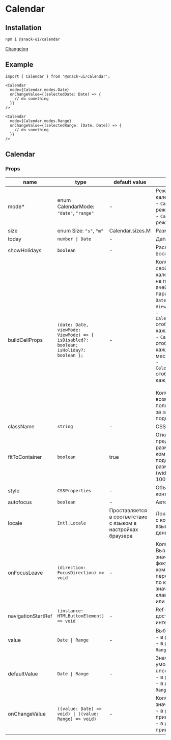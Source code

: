 # Calendar

## Installation
`npm i @snack-ui/calendar`

[Changelog](./CHANGELOG.md)

## Example

```tsx
import { Calendar } from '@snack-ui/calendar';

<Calendar
  mode={Calendar.modes.Date}
  onChangeValue={(selectedDate: Date) => {
    // do something
  }}
/>

<Calendar
  mode={Calendar.modes.Range}
  onChangeValue={(selectedRange: [Date, Date]) => {
    // do something
  }}
/>
```

[//]: DOCUMENTATION_SECTION_START
[//]: THIS_SECTION_IS_AUTOGENERATED_PLEASE_DONT_EDIT_IT
## Calendar
### Props
| name | type | default value | description |
|------|------|---------------|-------------|
| mode* | enum CalendarMode: `"date"`, `"range"` | - | Режим работы календаря: <br> - `Calendar.modes.Date` - режим выбора даты <br> - `Calendar.modes.Date` - режим выбора периода |
| size | enum Size: `"s"`, `"m"` | Calendar.sizes.M | Размер |
| today | `number \| Date` | - | Дата сегодняшнего дня |
| showHolidays | `boolean` | - | Раскрашивает субботу и воскресенье |
| buildCellProps | `(date: Date, viewMode: ViewMode) => { isDisabled?: boolean; isHoliday?: boolean };` | - | Колбек установки свойств ячейка календаря. Вызывается на построение каждой ячейки. Принимает два параметра: <br> `Date` - дата ячейки <br> `ViewMode`: <br>  - `Calendar.viewMode.Month` отображение месяца, каждая ячейка - 1 день <br>  - `Calendar.viewMode.Year` отображение года, каждая ячейка - 1 месяц <br>  - `Calendar.viewMode.Decade` отображение декады, каждая ячейка - 1 год <br><br> Колбек должен возвращать объект с полями, отвечающими за задизаленность и подкраску ячейки. |
| className | `string` | - | CSS-класс контейнера |
| fitToContainer | `boolean` | true | Отключает предустановленный размер, заставляя компонент подстраиваться к размеру контейнра: (width: 100%, height: 100%). |
| style | `CSSProperties` | - | Объект со стилями на контейнер. |
| autofocus | `boolean` | - | Автофокус |
| locale | `Intl.Locale` | Проставляется в соответствие с языком в настройках браузера | Локаль, в соответствие с которой выставляется язык названий и первый день недели |
| onFocusLeave | `(direction: FocusDirection) => void` | - | Колбек потери фокуса. Вызывается со значением `next`, когда фокус покидает компонент, передвигаясь вперед, по клавише `tab`. Со значением `prev` - по клавише стрелки вверх или `shift + tab`. |
| navigationStartRef | `(instance: HTMLButtonElement) => void` | - | Ref-callback на первый доступный интерактивный элемент |
| value | `Date \| Range` | - | Выбранное значение.<br> - в режиме date тип `Date` <br> - в режиме range тип `Range` (`[Date, Date]`) |
| defaultValue | `Date \| Range` | - | Значение по-умолчанию для uncontrolled.<br> - в режиме date тип `Date` <br> - в режиме range тип `Range` (`[Date, Date]`) |
| onChangeValue | `((value: Date) => void) \| ((value: Range) => void)` | - | Колбек выбора значения.<br> - в режиме date принимает тип `Date` <br> - в режиме range принимает тип `Range` |


[//]: DOCUMENTATION_SECTION_END
